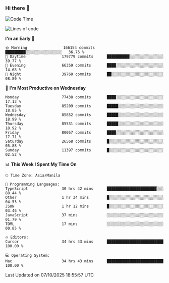 ### Hi there 👋

<!--START_SECTION:waka-->
![Code Time](http://img.shields.io/badge/Code%20Time-6%2C354%20hrs-blue)

![Lines of code](https://img.shields.io/badge/From%20Hello%20World%20I%27ve%20Written-148.9%20million%20lines%20of%20code-blue)

**I'm an Early 🐤** 

```text
🌞 Morning                166154 commits      █████████░░░░░░░░░░░░░░░░   36.76 % 
🌆 Daytime                179779 commits      ██████████░░░░░░░░░░░░░░░   39.77 % 
🌃 Evening                66359 commits       ████░░░░░░░░░░░░░░░░░░░░░   14.68 % 
🌙 Night                  39760 commits       ██░░░░░░░░░░░░░░░░░░░░░░░   08.80 % 
```
📅 **I'm Most Productive on Wednesday** 

```text
Monday                   77438 commits       ████░░░░░░░░░░░░░░░░░░░░░   17.13 % 
Tuesday                  85209 commits       █████░░░░░░░░░░░░░░░░░░░░   18.85 % 
Wednesday                85852 commits       █████░░░░░░░░░░░░░░░░░░░░   18.99 % 
Thursday                 85531 commits       █████░░░░░░░░░░░░░░░░░░░░   18.92 % 
Friday                   80057 commits       ████░░░░░░░░░░░░░░░░░░░░░   17.71 % 
Saturday                 26568 commits       █░░░░░░░░░░░░░░░░░░░░░░░░   05.88 % 
Sunday                   11397 commits       █░░░░░░░░░░░░░░░░░░░░░░░░   02.52 % 
```


📊 **This Week I Spent My Time On** 

```text
🕑︎ Time Zone: Asia/Manila

💬 Programming Languages: 
TypeScript               30 hrs 42 mins      ██████████████████████░░░   88.44 % 
Other                    1 hr 34 mins        █░░░░░░░░░░░░░░░░░░░░░░░░   04.53 % 
JSON                     1 hr 12 mins        █░░░░░░░░░░░░░░░░░░░░░░░░   03.46 % 
JavaScript               37 mins             ░░░░░░░░░░░░░░░░░░░░░░░░░   01.79 % 
TOML                     17 mins             ░░░░░░░░░░░░░░░░░░░░░░░░░   00.85 % 

🔥 Editors: 
Cursor                   34 hrs 43 mins      █████████████████████████   100.00 % 

💻 Operating System: 
Mac                      34 hrs 43 mins      █████████████████████████   100.00 % 
```


 Last Updated on 07/10/2025 18:55:57 UTC
<!--END_SECTION:waka-->


<!--
**rad182/rad182** is a ✨ _special_ ✨ repository because its `README.md` (this file) appears on your GitHub profile.

Here are some ideas to get you started:

- 🔭 I’m currently working on ...
- 🌱 I’m currently learning ...
- 👯 I’m looking to collaborate on ...
- 🤔 I’m looking for help with ...
- 💬 Ask me about ...
- 📫 How to reach me: ...
- 😄 Pronouns: ...
- ⚡ Fun fact: ...
-->
